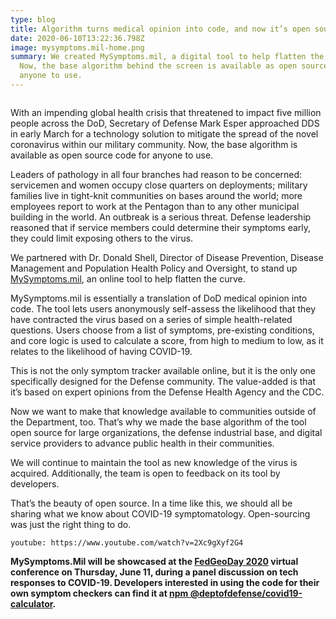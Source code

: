 ```yaml
---
type: blog
title: Algorithm turns medical opinion into code, and now it’s open source
date: 2020-06-10T13:22:36.798Z
image: mysymptoms.mil-home.png
summary: We created MySymptoms.mil, a digital tool to help flatten the curve.
  Now, the base algorithm behind the screen is available as open source code for
  anyone to use.
---
```

![]()

With an impending global health crisis that threatened to impact five million people across the DoD, Secretary of Defense Mark Esper approached DDS in early March for a technology solution to mitigate the spread of the novel coronavirus within our military community. Now, the base algorithm is available as open source code for anyone to use.

Leaders of pathology in all four branches had reason to be concerned: servicemen and women occupy close quarters on deployments; military families live in tight-knit communities on bases around the world; more employees report to work at the Pentagon than to any other municipal building in the world. An outbreak is a serious threat. Defense leadership reasoned that if service members could determine their symptoms early, they could limit exposing others to the virus.

We partnered with Dr. Donald Shell, Director of Disease Prevention, Disease Management and Population Health Policy and Oversight, to stand up [MySymptoms.mil](https://mysymptoms.mil/), an online tool to help flatten the curve.

MySymptoms.mil is essentially a translation of DoD medical opinion into code. The tool lets users anonymously self-assess the likelihood that they have contracted the virus based on a series of simple health-related questions. Users choose from a list of symptoms, pre-existing conditions, and core logic is used to calculate a score, from high to medium to low, as it relates to the likelihood of having COVID-19.

This is not the only symptom tracker available online, but it is the only one specifically designed for the Defense community. The value-added is that it’s based on expert opinions from the Defense Health Agency and the CDC.

Now we want to make that knowledge available to communities outside of the Department, too. That’s why we made the base algorithm of the tool open source for large organizations, the defense industrial base, and digital service providers to advance public health in their communities.

We will continue to maintain the tool as new knowledge of the virus is acquired. Additionally, the team is open to feedback on its tool by developers.

That’s the beauty of open source. In a time like this, we should all be sharing what we know about COVID-19 symptomatology. Open-sourcing was just the right thing to do.

`youtube: https://www.youtube.com/watch?v=2Xc9gXyf2G4`

**MySymptoms.Mil will be showcased at the [FedGeoDay 2020](https://fedgeo.us/) virtual conference on Thursday, June 11, during a panel discussion on tech responses to COVID-19. Developers interested in using the code for their own symptom checkers can find it at [npm @deptofdefense/covid19-calculator](https://www.npmjs.com/package/@deptofdefense/covid19-calculator).**